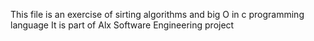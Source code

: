This file is an exercise of sirting algorithms
and big O in c programming language
It is part of Alx Software Engineering project

